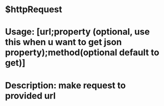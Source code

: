 # $httpRequest
# Usage: [url;property (optional, use this when u want to get json property);method(optional default to get)]
# Description: make request to provided url